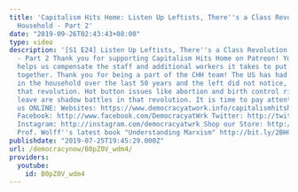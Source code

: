 ```yaml
---
title: 'Capitalism Hits Home: Listen Up Leftists, There''s a Class Revolution in the
  Household - Part 2'
date: "2019-09-26T02:43:43+08:00"
type: video
description: '[S1 E24] Listen Up Leftists, There''s a Class Revolution in the Household
  - Part 2 Thank you for supporting Capitalism Hits Home on Patreon! Your support
  helps us compensate the staff and additional workers it takes to put an episode
  together. Thank you for being a part of the CHH team! The US has had a class revolution
  in the household over the last 50 years and the left did not notice, no less champion
  that revolution. Hot button issues like abortion and birth control rights or family
  leave are shadow battles in that revolution. It is time to pay attention. Follow
  us ONLINE: Websites: https://www.democracyatwork.info/capitalismhitshome https://www.harrietfraad.com/
  Facebook: http://www.facebook.com/DemocracyatWrk Twitter: http://twitter.com/democracyatwrk
  Instagram: http://instagram.com/democracyatwrk Shop our Store: http://bit.ly/2JkxIfy
  Prof. Wolff''s latest book "Understanding Marxism" http://bit.ly/2BH0lkL'
publishdate: "2019-07-25T19:45:29.000Z"
url: /democracynow/B0pZ0V_wdm4/
providers:
  youtube:
    id: B0pZ0V_wdm4
---
```

